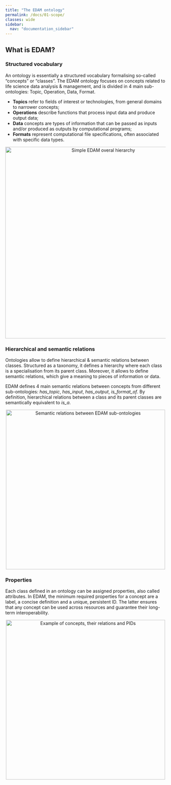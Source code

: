 ```yaml
---
title: "The EDAM ontology"
permalink: /docs/01-scope/
classes: wide
sidebar:
  nav: "documentation_sidebar"
---
```


## What is EDAM?

### Structured vocabulary

An ontology is essentially a structured vocabulary formalising so-called “concepts” or “classes”. The EDAM ontology focuses on concepts related to life science data analysis & management, and is divided in 4 main sub-ontologies: Topic, Operation, Data, Format.

* **Topics** refer to fields of interest or technologies, from general domains to narrower concepts;
* **Operations** describe functions that process input data and produce output data;
* **Data** concepts are types of information that can be passed as inputs and/or produced as outputs by computational programs;
* **Formats** represent computational file specifications, often associated with specific data types.


<div style="text-align: center">
<img src="{{ '/assets/images/EDAM_hierarchy.png' | relative_url }}" alt="Simple EDAM overal hierarchy" style="width: 600px; height: auto;">
</div>

### Hierarchical and semantic relations

Ontologies allow to define hierarchical & semantic relations between classes. Structured as  a taxonomy, it defines a hierarchy where each class is a specialisation from its parent class. Moreover, it allows to define semantic relations, which give a meaning to pieces of information or data. 

EDAM defines 4 main semantic relations between concepts from different sub-ontologies: *has_topic*, *has_input*, *has_output*, *is_format_of*. By definition, hierarchical relations between a class and its parent classes are semantically equivalent to *is_a*.

<div style="text-align: center">
<img src="{{ '/assets/images/EDAM_relations.png' | relative_url }}" alt="Semantic relations between EDAM sub-ontologies" style="width: 500px; height: auto;">
</div>

### Properties

Each class defined in an ontology can be assigned properties, also called attributes. In EDAM, the minimum required properties for a concept are a label, a concise definition and a unique, persistent ID. The latter ensures that any concept can be used across resources and guarantee their long-term interoperability. 

<div style="text-align: center">
<img src="{{ '/assets/images/EDAM_IDs.png' | relative_url }}" alt="Example of concepts, their relations and PIDs" style="width: 500px; height: auto;">
</div>
